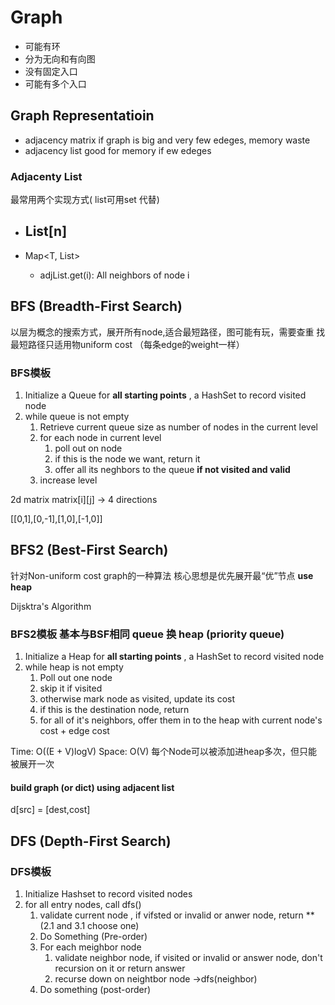 # Graph
- 可能有环
- 分为无向和有向图
- 没有固定入口
- 可能有多个入口


## Graph Representatioin

- adjacency matrix   if graph is big and very few edeges, memory waste
- adjacency list    good for memory if ew edeges



### Adjacenty List
最常用两个实现方式( list可用set 代替)

- List<T>[n]
  - 
- Map<T, List<T>>
  - adjList.get(i): All neighbors of node i




## BFS (Breadth-First Search)

以层为概念的搜索方式，展开所有node,适合最短路径，图可能有玩，需要查重
找最短路径只适用物uniform cost （每条edge的weight一样）



### BFS模板

1. Initialize a Queue for **all starting points** , a HashSet to record visited node
2. while queue is not empty
   1. Retrieve current queue size as number of nodes in the current level
   2. for each node in current level
      1. poll out on node
      2. if this is the node we want, return it
      3. offer all its neghbors to the queue **if not visited and valid**
   3. increase level


2d matrix matrix[i][j] -> 4 directions

[[0,1],[0,-1],[1,0],[-1,0]]


## BFS2 (Best-First Search)

针对Non-uniform cost graph的一种算法 核心思想是优先展开最“优”节点 **use heap**

Dijsktra's Algorithm

### BFS2模板 基本与BSF相同 queue 换 heap (priority queue)
1. Initialize a Heap for **all starting points** , a HashSet to record visited node
2. while heap is not empty
   1. Poll out one node
   2. skip it if visited
   3. otherwise mark node as visited, update its cost
   4. if this is the destination node, return
   5. for all of it's neighbors, offer them in to the heap with current node's cost + edge cost

Time: O((E + V)logV)
Space: O(V)
每个Node可以被添加进heap多次，但只能被展开一次

#### build graph (or dict) using adjacent list
d[src] = [dest,cost]



## DFS (Depth-First Search)

### DFS模板
1. Initialize Hashset to record visited nodes
2. for all entry nodes, call dfs()
   1. validate current node , if vifsted or invalid or anwer node, return  **(2.1 and 3.1 choose one)
   2. Do Something (Pre-order)
   3. For each meighbor node
      1. validate neighbor node, if visited or invalid or answer node, don't recursion on it or return answer
      2. recurse down on neightbor node ->dfs(neighbor)
   4. Do something (post-order)

